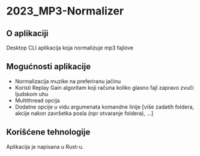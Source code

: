 # 2023_MP3-Normalizer

## O aplikaciji

Desktop CLI aplikacija koja normalizuje mp3 fajlove

## Mogućnosti aplikacije

+ Normalizacija muzike na preferiranu jačinu
+ Koristi Replay Gain algoritam koji računa koliko glasno fajl zapravo zvuči ljudskom uhu 
+ Multithread opcija
+ Dodatne opcije u vidu argumenata komandne linije [više zadatih foldera,  akcije nakon završetka posla (npr otvaranje foldera), ...]

## Korišćene tehnologije

Aplikacija je napisana u Rust-u.
